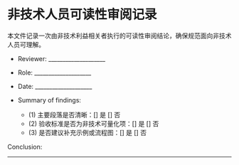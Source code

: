# 非技术人员可读性审阅记录

本文件记录一次由非技术利益相关者执行的可读性审阅结论，确保规范面向非技术人员可理解。

- Reviewer: ____________________
- Role: ____________________
- Date: ____________________
- Summary of findings:

  - (1) 主要段落是否清晰：[] 是  [] 否
  - (2) 验收标准是否为非技术可量化项：[] 是  [] 否
  - (3) 是否建议补充示例或流程图：[] 是  [] 否

Conclusion:

____________________


